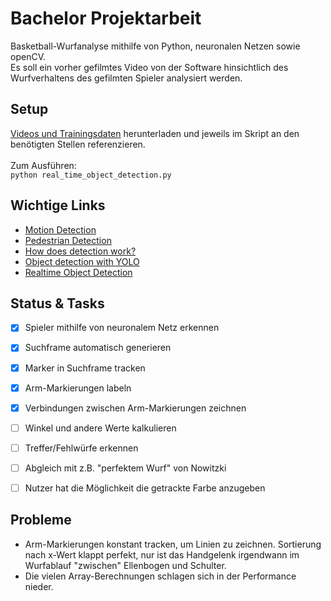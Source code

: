 # Bachelor Projektarbeit
Basketball-Wurfanalyse mithilfe von Python, neuronalen Netzen sowie openCV. <br/>
Es soll ein vorher gefilmtes Video von der Software hinsichtlich des Wurfverhaltens des gefilmten Spieler analysiert werden. <br/>

## Setup ##
[Videos und Trainingsdaten](https://www.dropbox.com/sh/jru069x8v3w1gp3/AACdkQ-0Xbp_38oReUBgTlSUa?dl=0) herunterladen und jeweils im Skript 
an den benötigten Stellen referenzieren. <br/><br/>
Zum Ausführen: <br/>
``
python real_time_object_detection.py
``

## Wichtige Links ##
* [Motion Detection](https://www.pyimagesearch.com/2015/05/25/basic-motion-detection-and-tracking-with-python-and-opencv/)          
* [Pedestrian Detection](https://www.pyimagesearch.com/2015/11/09/pedestrian-detection-opencv/)                                     
* [How does detection work?](https://thedatafrog.com/human-detection-video/)                                                        
* [Object detection with YOLO](https://www.pyimagesearch.com/2018/11/12/yolo-object-detection-with-opencv/)                         
* [Realtime Object Detection](https://www.pyimagesearch.com/2017/09/18/real-time-object-detection-with-deep-learning-and-opencv/)   



## Status & Tasks ##
- [x] Spieler mithilfe von neuronalem Netz erkennen
- [x] Suchframe automatisch generieren
- [x] Marker in Suchframe tracken
- [x] Arm-Markierungen labeln
- [x] Verbindungen zwischen Arm-Markierungen zeichnen
- [ ] Winkel und andere Werte kalkulieren
- [ ] Treffer/Fehlwürfe erkennen
- [ ] Abgleich mit z.B. "perfektem Wurf" von Nowitzki
- [ ] Nutzer hat die Möglichkeit die getrackte Farbe anzugeben


## Probleme ##
* Arm-Markierungen konstant tracken, um Linien zu zeichnen. Sortierung nach x-Wert klappt perfekt, 
  nur ist das Handgelenk irgendwann im Wurfablauf "zwischen" Ellenbogen und Schulter.
* Die vielen Array-Berechnungen schlagen sich in der Performance nieder.
